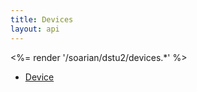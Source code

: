 ```yaml
---
title: Devices
layout: api
---
```


<%= render '/soarian/dstu2/devices.*' %>

* [Device](../devices/device)